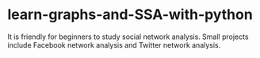 # learn-graphs-and-SSA-with-python
It is friendly for beginners to study social network analysis.
Small projects include Facebook network analysis and Twitter network analysis.
